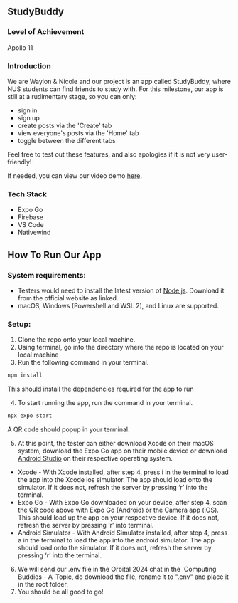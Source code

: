 ## StudyBuddy
### Level of Achievement
Apollo 11

### Introduction
We are Waylon & Nicole and our project is an app called StudyBuddy, where NUS students can find friends to study with. For this milestone, our app is still at a rudimentary stage, so you can only:
* sign in
* sign up
* create posts via the 'Create' tab
* view everyone's posts via the 'Home' tab
* toggle between the different tabs

Feel free to test out these features, and also apologies if it is not very user-friendly!

If needed, you can view our video demo [ here](https://drive.google.com/file/d/1ISfrcLsRsJBnyEler0mWkinKyJ48Aa9n/view).

### Tech Stack
* Expo Go
* Firebase
* VS Code
* Nativewind

## How To Run Our App

### System requirements:
* Testers would need to install the latest version of [Node.js](https://nodejs.org/en). Download it from the official website as linked.
* macOS, Windows (Powershell and WSL 2), and Linux are supported.

### Setup:
1. Clone the repo onto your local machine.
2. Using terminal, go into the directory where the repo is located on your local machine
3. Run the following command in your terminal.
```bash
npm install
```
This should install the dependencies required for the app to run

4. To start running the app, run the command in your terminal.
```bash
npx expo start
```
A QR code should popup in your terminal. 

5. At this point, the tester can either download Xcode on their macOS system, download the Expo Go app on their mobile device or download [Android Studio](https://developer.android.com/studio) on their respective operating system.
  * Xcode - With Xcode installed, after step 4, press i in the terminal to load the app into the Xcode ios simulator. The app should load onto the simulator. If it does not, refresh the server by pressing ‘r’ into the terminal.
  * Expo Go - With Expo Go downloaded on your device, after step 4, scan the QR code above with Expo Go (Android) or the Camera app (iOS). This should load up the app on your respective device. If it does not, refresh the server by pressing ‘r’ into terminal.
  * Android Simulator - With Android Simulator installed, after step 4, press a in the terminal to load the app into the android simulator. The app should load onto the simulator. If it does not, refresh the server by pressing ‘r’ into the terminal.
6. We will send our .env file in the Orbital 2024 chat in the 'Computing Buddies - A' Topic, do download the file, rename it to ".env" and place it in the root folder.
7. You should be all good to go!
